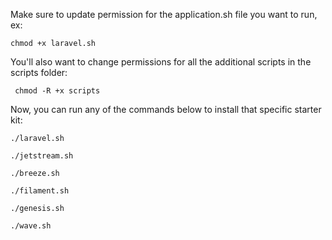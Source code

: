 Make sure to update permission for the application.sh file you want to run, ex:

```
chmod +x laravel.sh
```

You'll also want to change permissions for all the additional scripts in the scripts folder:

```
 chmod -R +x scripts
 ```

Now, you can run any of the commands below to install that specific starter kit:

```
./laravel.sh
```

```
./jetstream.sh
```

```
./breeze.sh
```

```
./filament.sh
```

```
./genesis.sh
```

```
./wave.sh
```